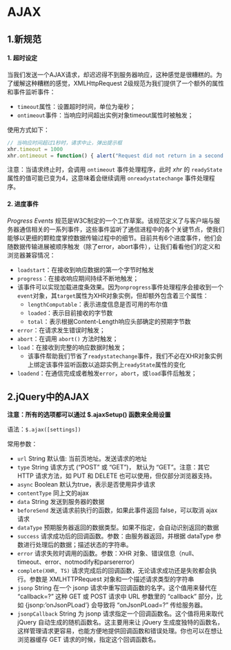 # AJAX

## 1.新规范

#### 1. 超时设定

当我们发送一个AJAX请求，却迟迟得不到服务器响应，这种感觉是很糟糕的。为了缓解这种糟糕的感觉，XMLHttpRequest 2级规范为我们提供了一个额外的属性和事件监听事件：

- `timeout`属性：设置超时时间，单位为毫秒；
- `ontimeout`事件：当响应时间超出实例对象timeout属性时被触发；

使用方式如下：

```js
// 当响应时间超过1秒时，请求中止，弹出提示框
xhr.timeout = 1000
xhr.ontimeout = function() { alert("Request did not return in a second.") }
```

注意：当请求终止时，会调用 `ontimeout` 事件处理程序，此时 *xhr* 的 `readyState` 属性的值可能已变为4，这意味着会继续调用 `onreadystatechange` 事件处理程序。

#### 2. 进度事件

*Progress Events* 规范是W3C制定的一个工作草案。该规范定义了与客户端与服务器通信相关的一系列事件，这些事件监听了通信进程中的各个关键节点，使我们能够以更细的颗粒度掌控数据传输过程中的细节。目前共有6个进度事件，他们会随数据传输进展被顺序触发（除了error，abort事件），让我们看看他们的定义和浏览器兼容情况：

- `loadstart`：在接收到响应数据的第一个字节时触发
- `progress`：在接收响应期间持续不断地触发；
- 该事件可以实现加载进度条效果。因为`onprogress`事件处理程序会接收到一个`event`对象，其`target`属性为XHR对象实例，但却额外包含着三个属性：
  - `lengthComputable`：表示进度信息是否可用的布尔值
  - `loaded`：表示目前接收的字节数
  - `total`：表示根据Content-Length响应头部确定的预期字节数
- `error`：在请求发生错误时触发；
- `abort`：在调用 `abort()` 方法时触发；
- `load`：在接收到完整的响应数据时触发；
  - 该事件帮助我们节省了`readystatechange`事件，我们不必在XHR对象实例上绑定该事件监听函数以追踪实例上`readyState`属性的变化
- `loadend`：在通信完成或者触发`error`，`abort`，或`load`事件后触发；

## 2.jQuery中的AJAX

**注意：所有的选项都可以通过 $.ajaxSetup() 函数来全局设置**

语法：`$.ajax([settings])`

常用参数：

- `url` String 默认值: 当前页地址。发送请求的地址
- `type` String 请求方式 (“POST” 或 “GET”)， 默认为 “GET”。注意：其它 HTTP 请求方法，如 PUT 和 DELETE 也可以使用，但仅部分浏览器支持。
- `async` Boolean 默认为true，表示是否使用异步请求
- `contentType` 同上文的ajax
- `data` String 发送到服务器的数据
- `beforeSend` 发送请求前执行的函数，如果此事件返回 false，可以取消 ajax 请求
- `dataType` 预期服务器返回的数据类型。如果不指定，会自动识别返回的数据
- `success` 请求成功后的回调函数。参数：由服务器返回，并根据 dataType 参数进行处理后的数据；描述状态的字符串。
- `error` 请求失败时调用的函数。参数：XHR 对象、错误信息（null、timeout、error、notmodify和parsererror）
- `complete(XHR, TS)` 请求完成后的回调函数，无论请求成功还是失败都会执行。参数是 XMLHTTPRequest 对象和一个描述请求类型的字符串
- `jsonp` String 在一个 jsonp 请求中重写回调函数的名字。这个值用来替代在 “callback=?” 这种 GET 或 POST 请求中 URL 参数里的 “callback” 部分，比如 {jsonp:’onJsonPLoad’} 会导致将 “onJsonPLoad=?” 传给服务器。
- `jsonpCallback` String 为 jsonp 请求指定一个回调函数名。这个值将用来取代 jQuery 自动生成的随机函数名。这主要用来让 jQuery 生成度独特的函数名，这样管理请求更容易，也能方便地提供回调函数和错误处理。你也可以在想让浏览器缓存 GET 请求的时候，指定这个回调函数名。